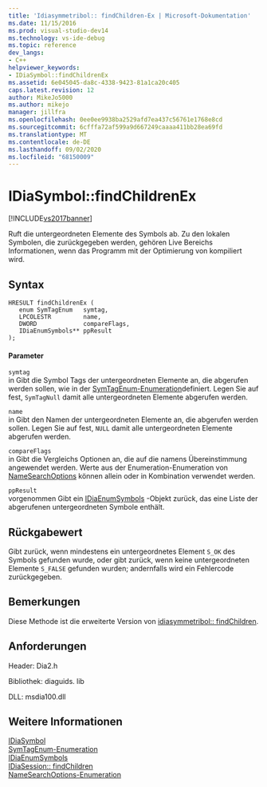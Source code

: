 ```yaml
---
title: 'Idiasymmetribol:: findChildren-Ex | Microsoft-Dokumentation'
ms.date: 11/15/2016
ms.prod: visual-studio-dev14
ms.technology: vs-ide-debug
ms.topic: reference
dev_langs:
- C++
helpviewer_keywords:
- IDiaSymbol::findChildrenEx
ms.assetid: 6e045045-da8c-4338-9423-81a1ca20c405
caps.latest.revision: 12
author: MikeJo5000
ms.author: mikejo
manager: jillfra
ms.openlocfilehash: 0ee0ee9938ba2529afd7ea437c56761e1768e8cd
ms.sourcegitcommit: 6cfffa72af599a9d667249caaaa411bb28ea69fd
ms.translationtype: MT
ms.contentlocale: de-DE
ms.lasthandoff: 09/02/2020
ms.locfileid: "68150009"
---
```

# <a name="idiasymbolfindchildrenex"></a>IDiaSymbol::findChildrenEx
[!INCLUDE[vs2017banner](../../includes/vs2017banner.md)]

Ruft die untergeordneten Elemente des Symbols ab. Zu den lokalen Symbolen, die zurückgegeben werden, gehören Live Bereichs Informationen, wenn das Programm mit der Optimierung von kompiliert wird.  
  
## <a name="syntax"></a>Syntax  
  
```cpp#  
HRESULT findChildrenEx (   
   enum SymTagEnum   symtag,  
   LPCOLESTR         name,  
   DWORD             compareFlags,  
   IDiaEnumSymbols** ppResult  
);  
```  
  
#### <a name="parameters"></a>Parameter  
 `symtag`  
 in Gibt die Symbol Tags der untergeordneten Elemente an, die abgerufen werden sollen, wie in der [SymTagEnum-Enumeration](../../debugger/debug-interface-access/symtagenum.md)definiert. Legen Sie auf fest, `SymTagNull` damit alle untergeordneten Elemente abgerufen werden.  
  
 `name`  
 in Gibt den Namen der untergeordneten Elemente an, die abgerufen werden sollen. Legen Sie auf fest, `NULL` damit alle untergeordneten Elemente abgerufen werden.  
  
 `compareFlags`  
 in Gibt die Vergleichs Optionen an, die auf die namens Übereinstimmung angewendet werden. Werte aus der Enumeration-Enumeration von [NameSearchOptions](../../debugger/debug-interface-access/namesearchoptions.md) können allein oder in Kombination verwendet werden.  
  
 `ppResult`  
 vorgenommen Gibt ein [IDiaEnumSymbols](../../debugger/debug-interface-access/idiaenumsymbols.md) -Objekt zurück, das eine Liste der abgerufenen untergeordneten Symbole enthält.  
  
## <a name="return-value"></a>Rückgabewert  
 Gibt zurück, wenn mindestens ein untergeordnetes Element `S_OK` des Symbols gefunden wurde, oder gibt zurück, wenn keine untergeordneten Elemente `S_FALSE` gefunden wurden; andernfalls wird ein Fehlercode zurückgegeben.  
  
## <a name="remarks"></a>Bemerkungen  
 Diese Methode ist die erweiterte Version von [idiasymmetribol:: findChildren](../../debugger/debug-interface-access/idiasymbol-findchildren.md).  
  
## <a name="requirements"></a>Anforderungen  
 Header: Dia2.h  
  
 Bibliothek: diaguids. lib  
  
 DLL: msdia100.dll  
  
## <a name="see-also"></a>Weitere Informationen  
 [IDiaSymbol](../../debugger/debug-interface-access/idiasymbol.md)   
 [SymTagEnum-Enumeration](../../debugger/debug-interface-access/symtagenum.md)   
 [IDiaEnumSymbols](../../debugger/debug-interface-access/idiaenumsymbols.md)   
 [IDiaSession:: findChildren](../../debugger/debug-interface-access/idiasession-findchildren.md)   
 [NameSearchOptions-Enumeration](../../debugger/debug-interface-access/namesearchoptions.md)

